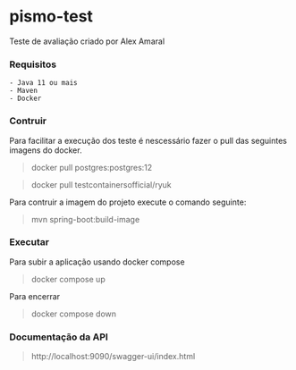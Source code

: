 # pismo-test

Teste de avaliação criado por Alex Amaral

### Requisitos
    - Java 11 ou mais
    - Maven
    - Docker

### Contruir
Para facilitar a execução dos teste é nescessário fazer o pull das seguintes imagens do docker.

> docker pull postgres:postgres:12 

> docker pull testcontainersofficial/ryuk 

Para contruir a imagem do projeto execute o comando seguinte:

> mvn spring-boot:build-image

### Executar

Para subir a aplicação usando docker compose

> docker compose up

Para encerrar

> docker compose down

### Documentação da API

> http://localhost:9090/swagger-ui/index.html

